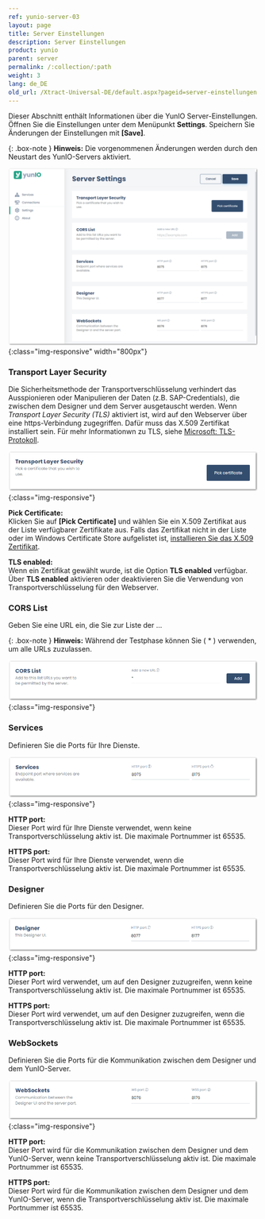 ```yaml
---
ref: yunio-server-03
layout: page
title: Server Einstellungen
description: Server Einstellungen
product: yunio
parent: server
permalink: /:collection/:path
weight: 3
lang: de_DE
old_url: /Xtract-Universal-DE/default.aspx?pageid=server-einstellungen
---
```


Dieser Abschnitt enthält Informationen über die YunIO Server-Einstellungen.<br>
Öffnen Sie die Einstellungen unter dem Menüpunkt **Settings**. 
Speichern Sie Änderungen der Einstellungen mit **[Save]**.

{: .box-note }
**Hinweis:** Die vorgenommenen Änderungen werden durch den Neustart des YunIO-Servers aktiviert.

![Server-Settings](/img/content/yunio/Server-settings.png){:class="img-responsive" width="800px"}

### Transport Layer Security

Die Sicherheitsmethode der Transportverschlüsselung verhindert das Ausspionieren oder Manipulieren der Daten (z.B. SAP-Credentials), die zwischen dem Designer und dem Server ausgetauscht werden.
Wenn *Transport Layer Security (TLS)* aktiviert ist, wird auf den Webserver über eine https-Verbindung zugegriffen.
Dafür muss das X.509 Zertifikat installiert sein. 
Für mehr Informationwn zu TLS, siehe [Microsoft: TLS-Protokoll](https://docs.microsoft.com/de-de/windows/win32/secauthn/transport-layer-security-protocol).

![TransportLayerSecurity](/img/content/yunio/Settings_transportlayersecurity.png){:class="img-responsive"}

**Pick Certificate:**<br>
Klicken Sie auf **[Pick Certificate]** und wählen Sie ein X.509 Zertifikat aus der Liste verfügbarer Zertifikate aus.
Falls das Zertifikat nicht in der Liste oder im Windows Certificate Store aufgelistet ist, [installieren Sie das X.509 Zertifikat](./x.509-zertifikat-installieren).

**TLS enabled:**<br>
Wenn ein Zertifikat gewählt wurde, ist die Option **TLS enabled** verfügbar.<br>
Über **TLS enabled** aktivieren oder deaktivieren Sie die Verwendung von Transportverschlüsselung für den Webserver.


### CORS List

Geben Sie eine URL ein, die Sie zur Liste der ...

{: .box-note }
**Hinweis:** Während der Testphase können Sie ( * ) verwenden, um alle URLs zuzulassen.

![CORS-List](/img/content/yunio/Settings_corslist.png){:class="img-responsive"}


### Services

Definieren Sie die Ports für Ihre Dienste.

![Services](/img/content/yunio/Settings_services.png){:class="img-responsive"}

**HTTP port:**<br>
Dieser Port wird für Ihre Dienste verwendet, wenn keine Transportverschlüsselung aktiv ist. Die maximale Portnummer ist 65535.

**HTTPS port:**<br>
Dieser Port wird für Ihre Dienste verwendet, wenn die Transportverschlüsselung aktiv ist. Die maximale Portnummer ist 65535.

### Designer

Definieren Sie die Ports für den Designer.

![Designer](/img/content/yunio/Settings_designer.png){:class="img-responsive"}

**HTTP port:**<br>
Dieser Port wird verwendet, um auf den Designer zuzugreifen, wenn keine Transportverschlüsselung aktiv ist. Die maximale Portnummer ist 65535.

**HTTPS port:**<br>
Dieser Port wird verwendet, um auf den Designer zuzugreifen, wenn die Transportverschlüsselung aktiv ist. Die maximale Portnummer ist 65535.

### WebSockets

Definieren Sie die Ports für die Kommunikation zwischen dem Designer und dem YunIO-Server.

![WebSockets](/img/content/yunio/Settings_websockets.png){:class="img-responsive"}

**HTTP port:**<br>
Dieser Port wird für die Kommunikation zwischen dem Designer und dem YunIO-Server, wenn keine Transportverschlüsselung aktiv ist. Die maximale Portnummer ist 65535.

**HTTPS port:**<br>
Dieser Port wird für die Kommunikation zwischen dem Designer und dem YunIO-Server, wenn die Transportverschlüsselung aktiv ist. Die maximale Portnummer ist 65535.
